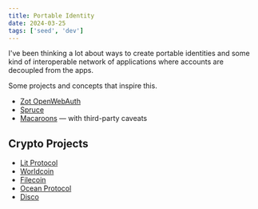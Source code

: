 ```yaml
---
title: Portable Identity
date: 2024-03-25
tags: ['seed', 'dev']
---
```


I've been thinking a lot about ways to create portable identities and some kind
of interoperable network of applications where accounts are decoupled from the
apps. 

Some projects and concepts that inspire this. 

- [Zot OpenWebAuth](https://joinfediverse.wiki/The_Zotlabs_projects)
- [Spruce](https://spruceid.com/)
- [Macaroons](https://fly.io/blog/macaroons-escalated-quickly/) — with
  third-party caveats

## Crypto Projects

- [Lit Protocol](https://www.litprotocol.com/)
- [Worldcoin](https://worldcoin.org/)
- [Filecoin](https://filecoin.io/)
- [Ocean Protocol](https://oceanprotocol.com/)
- [Disco](https://app.disco.xyz/)
